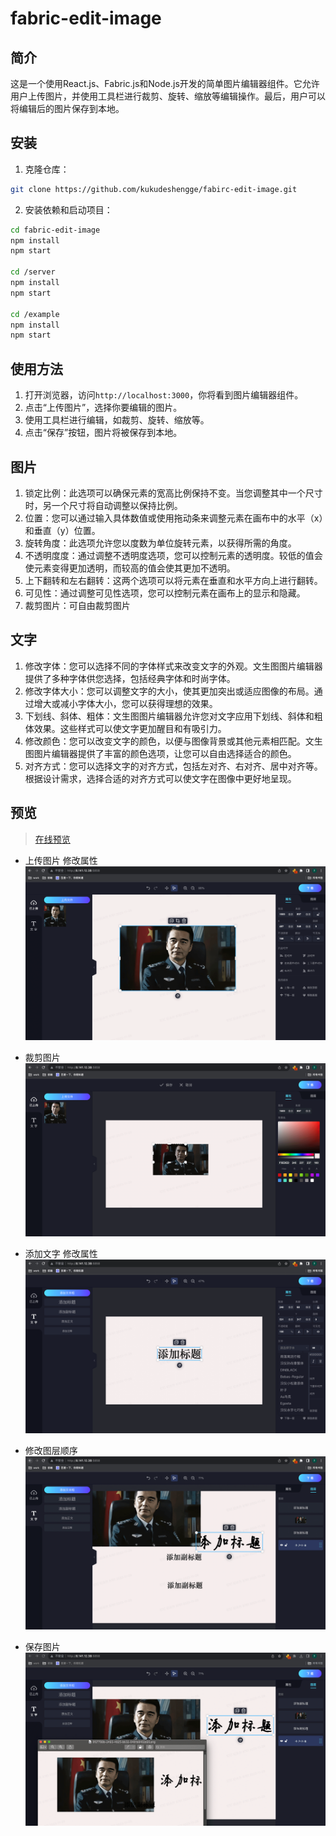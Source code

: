 # fabric-edit-image

## 简介

这是一个使用React.js、Fabric.js和Node.js开发的简单图片编辑器组件。它允许用户上传图片，并使用工具栏进行裁剪、旋转、缩放等编辑操作。最后，用户可以将编辑后的图片保存到本地。

## 安装

1. 克隆仓库：

```bash
git clone https://github.com/kukudeshengge/fabirc-edit-image.git
```

2. 安装依赖和启动项目：

```bash
cd fabric-edit-image
npm install
npm start

cd /server
npm install
npm start

cd /example
npm install
npm start
```

## 使用方法

1. 打开浏览器，访问`http://localhost:3000`，你将看到图片编辑器组件。
2. 点击“上传图片”，选择你要编辑的图片。
3. 使用工具栏进行编辑，如裁剪、旋转、缩放等。
4. 点击“保存”按钮，图片将被保存到本地。

## 图片
1.	锁定比例：此选项可以确保元素的宽高比例保持不变。当您调整其中一个尺寸时，另一个尺寸将自动调整以保持比例。
2. 位置：您可以通过输入具体数值或使用拖动条来调整元素在画布中的水平（x）和垂直（y）位置。
3. 旋转角度：此选项允许您以度数为单位旋转元素，以获得所需的角度。
4. 不透明度度：通过调整不透明度选项，您可以控制元素的透明度。较低的值会使元素变得更加透明，而较高的值会使其更加不透明。
5. 上下翻转和左右翻转：这两个选项可以将元素在垂直和水平方向上进行翻转。
6. 可见性：通过调整可见性选项，您可以控制元素在画布上的显示和隐藏。
7. 裁剪图片：可自由裁剪图片

## 文字
1.	修改字体：您可以选择不同的字体样式来改变文字的外观。文生图图片编辑器提供了多种字体供您选择，包括经典字体和时尚字体。
2.	修改字体大小：您可以调整文字的大小，使其更加突出或适应图像的布局。通过增大或减小字体大小，您可以获得理想的效果。
3.	下划线、斜体、粗体：文生图图片编辑器允许您对文字应用下划线、斜体和粗体效果。这些样式可以使文字更加醒目和有吸引力。
4.	修改颜色：您可以改变文字的颜色，以便与图像背景或其他元素相匹配。文生图图片编辑器提供了丰富的颜色选项，让您可以自由选择适合的颜色。
5.	对齐方式：您可以选择文字的对齐方式，包括左对齐、右对齐、居中对齐等。根据设计需求，选择合适的对齐方式可以使文字在图像中更好地呈现。

## 预览
> [在线预览](http://8.141.12.38:5858/)

* 上传图片 修改属性
![img.png](./demo/1.png)

* 裁剪图片
![img.png](./demo/2.png)

* 添加文字 修改属性
![img.png](./demo/3.png)

* 修改图层顺序
![img.png](./demo/4.png)

* 保存图片
![img.png](./demo/5.png)
